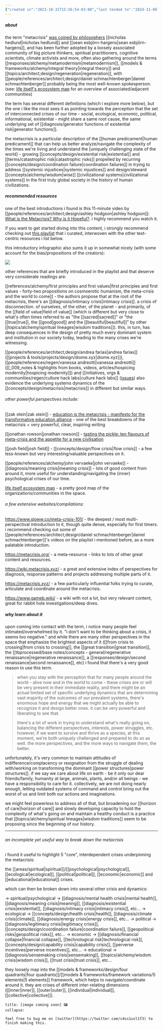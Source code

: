 ```yaml
---
{"created in":"2023-10-31T15:56:54-03:00","last tended to":"2024-11-06T18:52:18-03:00","dg-publish":true,"aliases":["personal and civilizational crises","systemic crises"],"tags":["concept","metacrisis"],"relevancescore":98,"notestage":["🌿"],"created":"2023-10-31T15:56:54.956-03:00","updated":"2024-12-23T18:05:00.073-03:00","permalink":"/concepts/design/metacrisis/","dgPassFrontmatter":true}
---
```


##### about

the term "metacrisis" [was coined by philosophers](https://deeptransformation.io/nicholas-hedlund-sean-esbjorn-hargens-1-grappling-with-the-metacrisis/) [[nicholas hedlund\|nicholas hedlund]] and [[sean esbjörn-hargens\|sean esbjörn-hargens]], and has been further adopted by a loosely associated community of big picture thinkers, spiritual practitioners, cognitive scientists, climate activists and more, often also gathering around the terms [[responses/alchemy/metamodernism\|metamodernism]], [[models & frameworks/alchemy/integral theory\|integral theory]] and [[topics/architect;design/regeneration\|regeneration]], with [[people/references/architect;design/daniel schmachtenberger\|daniel schmachtenberger]] probably being the most well-known spokesperson. (see: [life itself's ecosystem map](https://secondrenaissance.net/publications/overview-ecosystem-names) for an overview of associated/adjacent communities)

the term has several different definitions (which i explore more below), but the one i like the most sees it as pointing towards the perception that the set of interconnected crises of our time - social, ecological, economic, political, informational, existential - might share a same root cause, the same underlying set of [[diagnosis/generator functions of existential risk\|generator functions]].

the metacrisis is a particular description of the [[human predicament\|human predicament]] that can help us better analyze/navigate the complexity of the times we're living and understand the [uniquely challenging state of the world] - growing [[concepts/design/existential risk\|existential]] and [[terms/catastrophic risk\|catastrophic risks]] propelled by recurring [[concepts/design/coordination failure\|coordination failures]] in trying to address [[systemic injustices\|systemic injustices]] and design/steward [[concepts/alchemy/wisdom\|wise]] [[civilizational systems\|civilizational systems]] in the first truly global society in the history of human civilizations.

##### recommended resources

one of the best introductions i found is this 11-minute video by [[people/references/architect;design/ashley hodgson\|ashley hodgson]]: [What is the Metacrisis? Why is it Hopeful?](https://www.youtube.com/watch?v=kgCHqyq4LHA). i highly recommend you watch it.

if you want to get started diving into this content, i strongly recommend checking out [this playlist](https://www.youtube.com/playlist?list=PLj8H7uBaUwDvd18QrEPugPMD5Z6Y0W-vB) that i curated, interwoven with the other text-centric resources i list below.

this introductory infographic also sums it up in somewhat nicely (with some account for the bias/propositions of the creators):

![](https://i.imgur.com/2DRv3TN.png)

other references that are briefly introduced in the playlist and that deserve very considerate readings are:

[[references/alchemy/first principles and first values\|first principles and first values - forty-two propositions on cosmoerotic humanism, the meta-crisis and the world to come]] - the authors propose that at the root of the metacrisis, there's an [[diagnosis/intimacy crisis\|intimacy crisis]]. a crisis of disconnection. of ourselves, of the other, of the planet - and primarily, of the [[field of value\|field of value]] (which is different but very close to what's often times referred to as "the [[sacred\|sacred]]" or "the [[true\|true]], the [[good\|good]] and the [[beautiful\|beautiful]]" by other [[topics/alchemy/spiritual lineages\|wisdom traditions]]). this, in turn, has deep consequences in the design of pretty much every dominant system and institution in our society today, leading to the many crises we're witnessing.

[[people/references/architect;design/andrea farias\|andrea farias]] ([[projects & tools/projects/design/diome.xyz\|diome.xyz]]), [[people/references/regen/vanessa andreotti\|vanessa andreotti]] ([[_009_notes & highlights from books, videos, articles/hospicing modernity\|hospicing modernity]]) and [[initiatives, orgs & communities/regen/culture hack labs\|culture hack labs]] ([issues](https://www.culturehack.io/issues/)) also evidence the underlying systems dynamics of the [[concepts/design/metacrisis\|metacrisis]] in different but similar ways.

###### other powerful perspectives include:

[[zak stein\|zak stein]] - [education is the metacrisis - manifesto for the transformative education alliance](https://systems-souls-society.com/education-is-the-metacrisis/) - one of the best breakdowns of the metacrisis + very powerful, clear, inspiring writing

[[jonathan rowson\|jonathan rowson]] - [tasting the pickle: ten flavours of meta-crisis and the appetite for a new civilisation](https://systems-souls-society.com/tasting-the-pickle-ten-flavours-of-meta-crisis-and-the-appetite-for-a-new-civilisation/)

[[josh field\|josh field]] - [[concepts/design/flow crisis\|flow crisis]] - a few less-known but very interesting/valuable perspectives on it.

[[people/references/alchemy/john vervaeke\|john vervaeke]] - [[diagnosis/meaning crisis\|meaning crisis]] - lots of good content from around it, more useful for understanding/navigating the (inner) psychological crises of our time.

[life itself ecosystem map](https://ecosystem.lifeitself.us/) - a pretty good map of the organizations/communities in the space.

###### a few extensive websites/compilations:

https://www.sloww.co/meta-crisis-101/ - the deepest / most multi-perspectival introduction to it, though quite dense, especially for first timers. i recommend checking out some of [[people/references/architect;design/daniel schmachtenberger\|daniel schmachtenberger]]'s videos on the playlist i mentioned before, as a more palatable introduction.

https://metacrisis.org/ - a meta-resource - links to lots of other great content and resources.

https://wiki.metacrisis.xyz/ - a great and extensive index of perspectives for diagnosis, response patterns and projects addressing multiple parts of it.

https://metacrisis.xyz/ - a few particularly influential folks trying to curate, articulate and coordinate around the metacrisis.

https://www.gameb.wiki/ - a wiki with not a lot, but very relevant content, great for rabbit hole investigations/deep dives.

##### why learn about it

upon coming into contact with the term, i notice many people feel intimated/overwhelmed by it. "i don't want to be thinking about a crisis, it seems too negative." and while there are many other perspectives in the space that emphasize the brightest aspects of it ([[from crisis to crossing\|from crisis to crossing]], the [[great transition\|great transition]], the [[tbprocessed/base notes/concepts - general/regenerative renaissance\|regenerative renaissance]], a [[responses/design/second renaissance\|second renaissance]], etc) i found that there's a very good reason to use this term.

> when you stay with the perception that for many people around the world - alive now and in the world to come - these crises are or will be very present in their immediate reality, and there might be an actual limited set of specific underlying dynamics that are determining vast majority of the outcomes of our prevalent systems, there's enormous hope and energy that we might actually be able to recognize it and design better ones. it can be very powerful and liberating to see that.
> 
> there's a lot of work in trying to understand what's really going on, balancing the different perspectives, interests, power struggles, etc. however, if we want to survive and thrive as a species, at this moment, we're both uniquely challenged and prepared to do so as well. the more perspectives, and the more ways to navigate them, the better.

unfortunately, it's very common to maintain attitudes of indifference/complacency or resignation from the struggle of dealing with/working on transforming the dominant [[power structures\|power structures]]. if we say we care about life on earth - be it only our dear friends/family, humanity at large, animals, plants, and/or all beings - we have a responsibility to care for it. collectively, we are not doing nearly enough, letting outdated systems of command and control bring out the worst of us and limit both our actions and imaginations.

we might feel powerless to address all of that, but broadening our [[horizon of care\|horizon of care]] and slowly developing capacity to hold the complexity of what's going on and maintain a healthy conduct is a practice that [[topics/alchemy/spiritual lineages\|wisdom traditions]] seem to be proposing since the beginning of our history.

---
###### an incomplete yet useful way to break down the metacrisis

i found it useful to highlight 5 "core", interdependent crises underpinning the metacrisis:

the [[areas/spiritual\|spiritual]]/[[psychological\|psychological]], [[ecological\|ecological]], [[political\|political]], [[economic\|economic]] and [[educational\|educational]] crises.

which can then be broken down into several other crisis and dynamics:

-> spiritual/psychological -> [[diagnosis/mental health crisis\|mental health]], [[diagnosis/meaning crisis\|meaning]], [[diagnosis/existential crisis\|existential]], [[diagnosis/intimacy crisis\|intimacy crisis]], etc...
-> ecological -> [[concepts/design/health crisis\|health]], [[diagnosis/climate crisis\|climate]], [[diagnosis/energy crisis\|energy crisis]], etc...
-> political -> [[diagnosis/legitimacy crisis\|legitimacy crisis]], [[concepts/design/coordination failure\|coordination failure]], [[geopolitical risks\|geopolitical risks]], etc...
-> economic -> [[diagnosis/financial collapse\|financial collapse]], [[technological risk\|technological risk]], [[concepts/design/capability crisis\|capability crisis]], [[perverse incentives\|perverse incentives]], etc...
-> educational -> [[diagnosis/sensemaking crisis\|sensemaking]], [[topics/alchemy/wisdom crisis\|wisdom crisis]], [[trust crisis\|trust crisis]], etc...

they loosely map into the [[models & frameworks/design/four quadrants\|four quadrants]]/[[models & frameworks/framework variations/5 elements\|5 elements]] framework, which helps to navigate/coordinate around it. they are crises of different inter-relating dimensions ([[inner\|inner]], [[outer\|outer]], [[individual\|individual]], [[collective\|collective]]).

```ad-warning
title: [image coming soon] 🖼
collapse:

feel free to bug me on [twitter](https://twitter.com/c4ss1usl1f3) to finish making this.
```